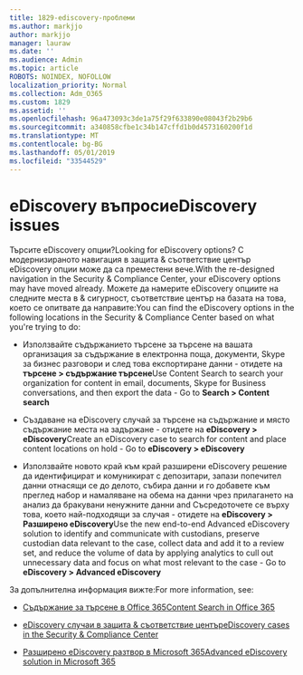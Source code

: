 ```yaml
---
title: 1829-ediscovery-проблеми
ms.author: markjjo
author: markjjo
manager: lauraw
ms.date: ''
ms.audience: Admin
ms.topic: article
ROBOTS: NOINDEX, NOFOLLOW
localization_priority: Normal
ms.collection: Adm_O365
ms.custom: 1829
ms.assetid: ''
ms.openlocfilehash: 96a473093c3de1a75f29f633890e08043f2b29b6
ms.sourcegitcommit: a340858cfbe1c34b147cffd1b0d4573160200f1d
ms.translationtype: MT
ms.contentlocale: bg-BG
ms.lasthandoff: 05/01/2019
ms.locfileid: "33544529"
---
```

# <a name="ediscovery-issues"></a><span data-ttu-id="0e6b1-102">eDiscovery въпроси</span><span class="sxs-lookup"><span data-stu-id="0e6b1-102">eDiscovery issues</span></span>

<span data-ttu-id="0e6b1-103">Търсите eDiscovery опции?</span><span class="sxs-lookup"><span data-stu-id="0e6b1-103">Looking for eDiscovery options?</span></span> <span data-ttu-id="0e6b1-104">С модернизираното навигация в защита & съответствие център eDiscovery опции може да са преместени вече.</span><span class="sxs-lookup"><span data-stu-id="0e6b1-104">With the re-designed navigation in the Security & Compliance Center, your eDiscovery options may have moved already.</span></span>  <span data-ttu-id="0e6b1-105">Можете да намерите eDiscovery опциите на следните места в & сигурност, съответствие център на базата на това, което се опитвате да направите:</span><span class="sxs-lookup"><span data-stu-id="0e6b1-105">You can find the eDiscovery options in the following locations in the Security & Compliance Center based on what you're trying to do:</span></span>

- <span data-ttu-id="0e6b1-106">Използвайте съдържанието търсене за търсене на вашата организация за съдържание в електронна поща, документи, Skype за бизнес разговори и след това експортиране данни - отидете на **търсене > съдържание търсене**</span><span class="sxs-lookup"><span data-stu-id="0e6b1-106">Use Content Search to search your organization for content in email, documents, Skype for Business conversations, and then export the data - Go to **Search > Content search**</span></span>

- <span data-ttu-id="0e6b1-107">Създаване на eDiscovery случай за търсене на съдържание и място съдържание места на задържане - отидете на **eDiscovery > eDiscovery**</span><span class="sxs-lookup"><span data-stu-id="0e6b1-107">Create an eDiscovery case to search for content and place content locations on hold - Go to **eDiscovery > eDiscovery**</span></span>

- <span data-ttu-id="0e6b1-108">Използвайте новото край към край разширени eDiscovery решение да идентифицират и комуникират с депозитари, запази попечител данни отнасящи се до делото, събира данни и го добавете към преглед набор и намаляване на обема на данни чрез прилагането на анализ да бракувани ненужните данни and Съсредоточете се върху това, което най-подходящи за случая - отидете на **eDiscovery > Разширено eDiscovery**</span><span class="sxs-lookup"><span data-stu-id="0e6b1-108">Use the new end-to-end Advanced eDiscovery solution to identify and communicate with custodians, preserve custodian data relevant to the case, collect data and add it to a review set, and reduce the volume of data by applying analytics to cull out unnecessary data and focus on what most relevant to the case -  Go to **eDiscovery > Advanced eDiscovery**</span></span>

<span data-ttu-id="0e6b1-109">За допълнителна информация вижте:</span><span class="sxs-lookup"><span data-stu-id="0e6b1-109">For more information, see:</span></span>

- [<span data-ttu-id="0e6b1-110">Съдържание за търсене в Office 365</span><span class="sxs-lookup"><span data-stu-id="0e6b1-110">Content Search in Office 365</span></span>](https://docs.microsoft.com/office365/securitycompliance/content-search)

- [<span data-ttu-id="0e6b1-111">eDiscovery случаи в защита & съответствие център</span><span class="sxs-lookup"><span data-stu-id="0e6b1-111">eDiscovery cases in the Security & Compliance Center</span></span>](https://docs.microsoft.com/office365/securitycompliance/ediscovery-cases)

- [<span data-ttu-id="0e6b1-112">Разширено eDiscovery разтвор в Microsoft 365</span><span class="sxs-lookup"><span data-stu-id="0e6b1-112">Advanced eDiscovery solution in Microsoft 365</span></span>](https://docs.microsoft.com/office365/securitycompliance/compliance20/overview-ediscovery-20)

